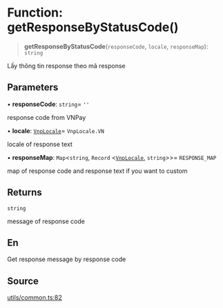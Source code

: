 # Function: getResponseByStatusCode()

> **getResponseByStatusCode**(`responseCode`, `locale`, `responseMap`): `string`

Lấy thông tin response theo mã response

## Parameters

• **responseCode**: `string`= `''`

response code from VNPay

• **locale**: [`VnpLocale`](../enumerations/VnpLocale.md)= `VnpLocale.VN`

locale of response text

• **responseMap**: `Map`\<`string`, `Record` \<[`VnpLocale`](../enumerations/VnpLocale.md), `string`\>\>= `RESPONSE_MAP`

map of response code and response text if you want to custom

## Returns

`string`

message of response code

## En

Get response message by response code

## Source

[utils/common.ts:82](https://github.com/lehuygiang28/vnpay/blob/e8e94e8a800b1952e47648e8b76237a738bccbb7/src/utils/common.ts#L82)
